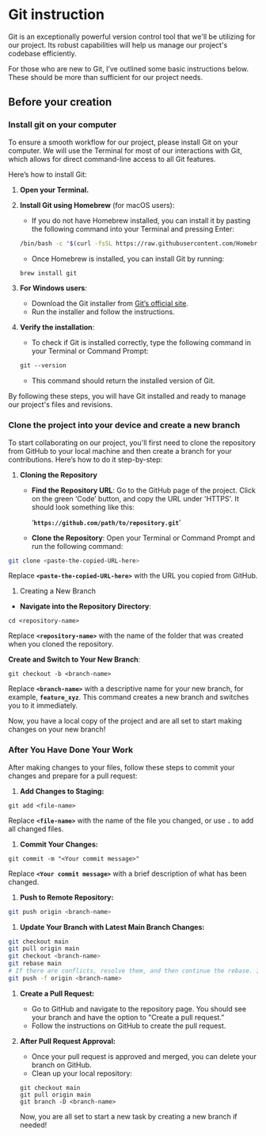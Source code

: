 # Git instruction

Git is an exceptionally powerful version control tool that we'll be utilizing for our project. Its robust capabilities will help us manage our project's codebase efficiently.

For those who are new to Git, I’ve outlined some basic instructions below. These should be more than sufficient for our project needs. 

## Before your creation

### Install git on your computer

To ensure a smooth workflow for our project, please install Git on your computer. We will use the Terminal for most of our interactions with Git, which allows for direct command-line access to all Git features. 

Here’s how to install Git:

1. **Open your Terminal.**
2. **Install Git using Homebrew** (for macOS users):
    - If you do not have Homebrew installed, you can install it by pasting the following command into your Terminal and pressing Enter:
    
    ```bash
    /bin/bash -c "$(curl -fsSL https://raw.githubusercontent.com/Homebrew/install/HEAD/install.sh)"
    ```
    
    - Once Homebrew is installed, you can install Git by running:
    
    ```bash
    brew install git
    ```
    
3. **For Windows users**:
    - Download the Git installer from [Git’s official site](https://git-scm.com/).
    - Run the installer and follow the instructions.
4. **Verify the installation**:
    - To check if Git is installed correctly, type the following command in your Terminal or Command Prompt:
    
    ```css
    git --version
    ```
    
    - This command should return the installed version of Git.

By following these steps, you will have Git installed and ready to manage our project's files and revisions.

### Clone the project into your device and create a new branch

To start collaborating on our project, you'll first need to clone the repository from GitHub to your local machine and then create a branch for your contributions. Here’s how to do it step-by-step:

1. **Cloning the Repository**
    - **Find the Repository URL**: Go to the GitHub page of the project. Click on the green ‘Code’ button, and copy the URL under 'HTTPS'. It should look something like this:
        
        ‘**`https://github.com/path/to/repository.git`**’
        
    - **Clone the Repository**: Open your Terminal or Command Prompt and run the following command:

```bash
git clone <paste-the-copied-URL-here>
```

Replace **`<paste-the-copied-URL-here>`** with the URL you copied from GitHub.

1. Creating a New Branch
- **Navigate into the Repository Directory**:

```
cd <repository-name>
```

Replace **`<repository-name>`** with the name of the folder that was created when you cloned the repository.

**Create and Switch to Your New Branch**:

```
git checkout -b <branch-name>
```

Replace **`<branch-name>`** with a descriptive name for your new branch, for example, **`feature_xyz`**. This command creates a new branch and switches you to it immediately.

Now, you have a local copy of the project and are all set to start making changes on your new branch! 

### **After You Have Done Your Work**

After making changes to your files, follow these steps to commit your changes and prepare for a pull request:

1. **Add Changes to Staging:**

```
git add <file-name>
```

Replace **`<file-name>`** with the name of the file you changed, or use **`.`** to add all changed files.

1. **Commit Your Changes:**

```
git commit -m "<Your commit message>"
```

Replace **`<Your commit message>`** with a brief description of what has been changed.

1. **Push to Remote Repository:**

```bash
git push origin <branch-name>
```

1. **Update Your Branch with Latest Main Branch Changes:**

```bash
git checkout main
git pull origin main
git checkout <branch-name>
git rebase main
# If there are conflicts, resolve them, and then continue the rebase. If forced update is needed:
git push -f origin <branch-name>
```

1. **Create a Pull Request:**
    - Go to GitHub and navigate to the repository page. You should see your branch and have the option to "Create a pull request.”
    - Follow the instructions on GitHub to create the pull request.
2. **After Pull Request Approval:**
    - Once your pull request is approved and merged, you can delete your branch on GitHub.
    - Clean up your local repository:
    
    ```
    git checkout main
    git pull origin main
    git branch -D <branch-name>
    ```
    
    Now, you are all set to start a new task by creating a new branch if needed!